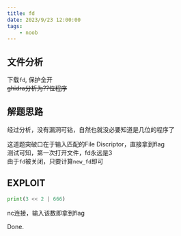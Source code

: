```yaml
---
title: fd
date: 2023/9/23 12:00:00
tags:
    - noob
---
```


## 文件分析

下载`fd`, 保护全开  
~~ghidra分析为??位程序~~

## 解题思路

经过分析，没有漏洞可钻，自然也就没必要知道是几位的程序了

这道题突破口在于输入匹配的File Discriptor，直接拿到flag  
测试可知，第一次打开文件，fd永远是3  
由于`fd`被关闭，只要计算`new_fd`即可

## EXPLOIT

```python
print(3 << 2 | 666)
```

nc连接，输入该数即拿到flag

Done.
